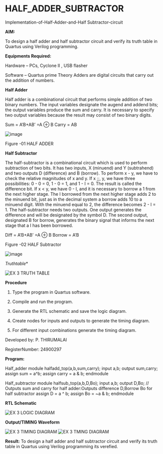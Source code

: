 # HALF_ADDER_SUBTRACTOR

Implementation-of-Half-Adder-and-Half Subtractor-circuit

**AIM:**

To design a half adder and half subtractor circuit and verify its truth table in Quartus using Verilog programming.

**Equipments Required:**

Hardware – PCs, Cyclone II , USB flasher 

Software – Quartus prime Theory Adders are digital circuits that carry out the addition of numbers.

**Half Adder**

Half adder is a combinational circuit that performs simple addition of two binary numbers. The input variables designate the augend and addend bits; the output variables produce the sum and carry. It is necessary to specify two output variables because the result may consist of two binary digits.

Sum = A’B+AB’ =A ⊕ B Carry = AB

![image](https://github.com/naavaneetha/HALF_ADDER_SUBTRACTOR/assets/154305477/bd4a0b2c-cdbc-4184-ab08-81578f121e1f)

Figure -01 HALF ADDER

**Half Subtractor**

The half-subtractor is a combinational circuit which is used to perform subtraction of two bits. It has two inputs, X (minuend) and Y (subtrahend) and two outputs D (difference) and B (borrow). To perform x - y, we have to check the relative magnitudes of x and y. If x ;;, y, we have three possibilities: 0 - 0 = 0, 1 - 0 = 1, and 1 - I = 0. The result is called the difference bit. If x < y, we have 0 - I, and it is necessary to borrow a 1 from the next higher stage. The I borrowed from the next higher stage adds 2 to the minuend bit, just as in the decimal system a borrow adds 10 to a minuend digit. With the minuend equal to 2, the difference becomes 2 - I = 1. The half-subtractor needs two outputs. One output generates the difference and will be designated by the symbol D. The second output, designated B for borrow, generates the binary signal that informs the next stage that a I has been borrowed. 

Diff = A’B+AB’ =A ⊕ B
Borrow = A’B

Figure -02 HALF Subtractor


 ![image](https://github.com/naavaneetha/HALF_ADDER_SUBTRACTOR/assets/154305477/d76b099c-513f-4e7c-843a-e2fd028a531a)


*Truthtable**


![EX 3 TRUTH TABLE ](https://github.com/user-attachments/assets/c1182b9c-f039-4817-b229-605697124a8b)


**Procedure**

1.	Type the program in Quartus software.

2.	Compile and run the program.

3.	Generate the RTL schematic and save the logic diagram.

4.	Create nodes for inputs and outputs to generate the timing diagram.

5.	For different input combinations generate the timing diagram.

Developed by: P. THIRUMALAI 

RegisterNumber: 24900297

**Program:**

Half_adder
module halfadd_top(a,b,sum,carry);
input a,b;
output sum,carry; 
assign sum = a^b;
assign carry = a & b;
endmodule

Half_subtractor
module halfsub_top(a,b,D,Bo);
input a,b;
output D,Bo; // Outputs sum and carry for half adder:Outputs difference D,Borrow Bo for half subtractor
assign D = a ^ b;
assign Bo = ~a & b;
endmodule


**RTL Schematic**

![EX 3 LOGIC DIAGRAM ](https://github.com/user-attachments/assets/06abde73-b764-4187-9e91-a174f89ce111)


**Output/TIMING Waveform**

![EX 3 TIMING DIAGRAM ](https://github.com/user-attachments/assets/50ff29f6-2574-4da6-be60-d55140f383fc)
![EX 3 TMING DIAGRAM](https://github.com/user-attachments/assets/fae30e40-9583-47c4-bb99-79d78673dbcf)


**Result:**
To design a half adder and half subtractor circuit and verify its truth table in Quartus using Verilog programming its verefied.

